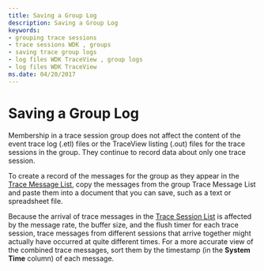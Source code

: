```yaml
---
title: Saving a Group Log
description: Saving a Group Log
keywords:
- grouping trace sessions
- trace sessions WDK , groups
- saving trace group logs
- log files WDK TraceView , group logs
- log files WDK TraceView
ms.date: 04/20/2017
---
```


# Saving a Group Log


Membership in a trace session group does not affect the content of the event trace log (.etl) files or the TraceView listing (.out) files for the trace sessions in the group. They continue to record data about only one trace session.

To create a record of the messages for the group as they appear in the [Trace Message List](trace-message-lists.md), copy the messages from the group Trace Message List and paste them into a document that you can save, such as a text or spreadsheet file.

Because the arrival of trace messages in the [Trace Session List](trace-session-list.md) is affected by the message rate, the buffer size, and the flush timer for each trace session, trace messages from different sessions that arrive together might actually have occurred at quite different times. For a more accurate view of the combined trace messages, sort them by the timestamp (in the **System Time** column) of each message.

 

 





